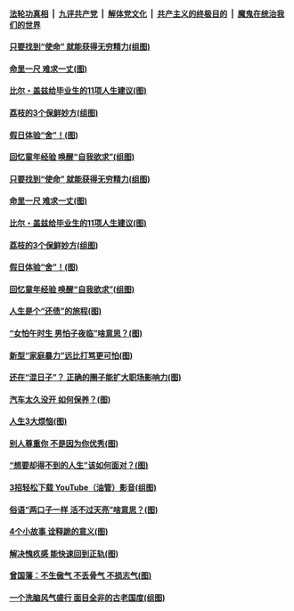 

####  [法轮功真相](../../../../basic/blob/master/README.md?t=06221202) &nbsp;|&nbsp; [九评共产党](../../../../9ping.md/blob/master/README.md?t=06221202) &nbsp;|&nbsp; [解体党文化](../../../../jtdwh.md/blob/master/README.md?t=06221202)  &nbsp;|&nbsp; [共产主义的终极目的](../../../../gczydzjmd.md/blob/master/README.md?t=06221202) &nbsp;|&nbsp; [魔鬼在统治我们的世界](../../../../mgztzwmdsj.md/blob/master/README.md?t=06221202) 

#### [只要找到“使命” 就能获得无穷精力(组图)](../pages/p8/937159.md?t=06221202) 

#### [命里一尺 难求一丈(图)](../pages/p8/936782.md?t=06221202) 

#### [比尔・盖兹给毕业生的11项人生建议(图)](../pages/p8/936231.md?t=06221202) 

#### [荔枝的3个保鲜妙方(组图)](../pages/p8/936950.md?t=06221202) 

#### [假日体验“舍”！(图)](../pages/p8/937183.md?t=06221202) 

#### [回忆童年经验 唤醒“自我欲求”(组图)](../pages/p8/937082.md?t=06221202) 

#### [只要找到“使命” 就能获得无穷精力(组图)](../pages/p8/937159.md?t=06221202) 

#### [命里一尺 难求一丈(图)](../pages/p8/936782.md?t=06221202) 

#### [比尔・盖兹给毕业生的11项人生建议(图)](../pages/p8/936231.md?t=06221202) 

#### [荔枝的3个保鲜妙方(组图)](../pages/p8/936950.md?t=06221202) 

#### [假日体验“舍”！(图)](../pages/p8/937183.md?t=06221202) 

#### [回忆童年经验 唤醒“自我欲求”(组图)](../pages/p8/937082.md?t=06221202) 

#### [人生是个“还债”的旅程(图)](../pages/p8/936768.md?t=06221202) 

#### [“女怕午时生 男怕子夜临”啥意思？(图)](../pages/p8/937081.md?t=06221202) 

#### [新型“家庭暴力”远比打骂更可怕(图)](../pages/p8/936230.md?t=06221202) 

#### [还在“混日子”？ 正确的圈子能扩大职场影响力(图)](../pages/p8/937049.md?t=06221202) 

#### [汽车太久没开 如何保养？(图)](../pages/p8/937035.md?t=06221202) 

#### [人生3大烦恼(图)](../pages/p8/936959.md?t=06221202) 

#### [别人尊重你 不是因为你优秀(图)](../pages/p8/936253.md?t=06221202) 

#### [“想要却得不到的人生”该如何面对？(图)](../pages/p8/936933.md?t=06221202) 

#### [3招轻松下载 YouTube（油管）影音(组图)](../pages/p8/936922.md?t=06221202) 

#### [俗语“两口子一样 活不过天亮”啥意思？(图)](../pages/p8/936917.md?t=06221202) 

#### [4个小故事 诠释跪的意义(图)](../pages/p8/936353.md?t=06221202) 

#### [解决愧疚感 能快速回到正轨(图)](../pages/p8/936834.md?t=06221202) 

#### [曾国藩：不生傲气 不丢骨气 不损志气(图)](../pages/p8/936248.md?t=06221202) 

#### [一个洗脑风气盛行 面目全非的古老国度(组图)](../pages/p8/936759.md?t=06221202) 

